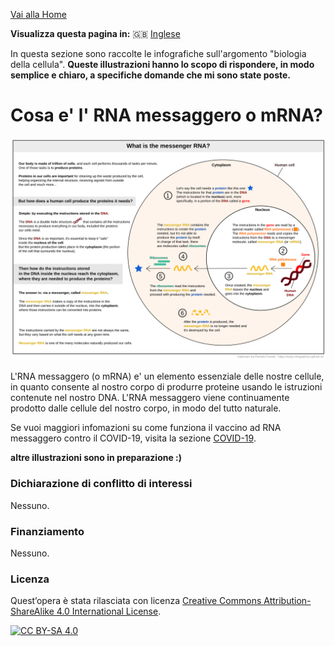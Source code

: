 [Vai alla Home](https://easy-infographics.github.io/it/)

**Visualizza questa pagina in:** 🇬🇧 [Inglese](../en/)

In questa sezione sono raccolte le infografiche sull'argomento "biologia della cellula". 
**Queste illustrazioni hanno lo scopo di rispondere, in modo semplice e chiaro, a specifiche domande che mi sono state poste.** 

# Cosa e' l' RNA messaggero o mRNA? 

![mRNA_cellula.svg - versione italiana](images/mRNA_cell.svg)

L'RNA messaggero (o mRNA) e' un elemento essenziale delle nostre cellule, in quanto consente al nostro corpo di produrre proteine usando le istruzioni contenute nel nostro DNA. L'RNA messaggero viene continuamente prodotto dalle cellule del nostro corpo, in modo del tutto naturale.  

Se vuoi maggiori infomazioni su come funziona il vaccino ad RNA messaggero contro il COVID-19, visita la sezione [COVID-19](https://easy-infographics.github.io/COVID-19/it/). 


**altre illustrazioni sono in preparazione :)**

### Dichiarazione di conflitto di interessi

Nessuno.

### Finanziamento

Nessuno. 


### Licenza

Quest’opera è stata rilasciata con licenza 
[Creative Commons Attribution-ShareAlike 4.0 International License][cc-by-sa].

[![CC BY-SA 4.0][cc-by-sa-image]][cc-by-sa]

[cc-by-sa]: http://creativecommons.org/licenses/by-sa/4.0/
[cc-by-sa-image]: https://licensebuttons.net/l/by-sa/4.0/88x31.png
[cc-by-sa-shield]: https://img.shields.io/badge/License-CC%20BY--SA%204.0-lightgrey.svg
